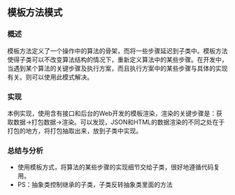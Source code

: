 ## 模板方法模式

### 概述
模板方法定义了一个操作中的算法的骨架，而将一些步骤延迟到子类中。模板方法使得子类可以不改变算法结构的情况下，重新定义算法中的某些步骤。在开发中，当遇到某个算法的关键步骤及执行方案，而且执行方案中的某些步骤与具体的实现有关。则可以使用此模式解决。

### 实现
本例实现，使用含有接口和后台的Web开发的模板渲染，渲染的关键步骤是：获取数据->打包数据->渲染。可以发现，JSON和HTML的数据渲染的不同之处在于打包的地方，将打包抽取出来，放到子类中实现。

### 总结与分析
- 使用模板方式，将算法的某些步骤的实现细节交给子类，很好地遵循代码复用。
- PS：抽象类控制继承的子类，子类反转抽象类里面的方法
